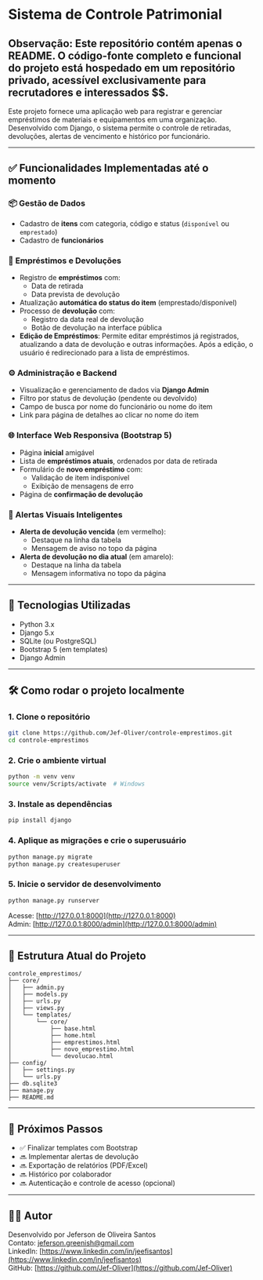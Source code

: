 # Sistema de Controle Patrimonial
## Observação: Este repositório contém apenas o README. O código-fonte completo e funcional do projeto está hospedado em um repositório privado, acessível exclusivamente para recrutadores e interessados $$.

Este projeto fornece uma aplicação web para registrar e gerenciar empréstimos de materiais e equipamentos em uma organização. Desenvolvido com Django, o sistema permite o controle de retiradas, devoluções, alertas de vencimento e histórico por funcionário.

---

## ✅ Funcionalidades Implementadas até o momento

### 📦 Gestão de Dados
- Cadastro de **itens** com categoria, código e status (`disponível` ou `emprestado`)
- Cadastro de **funcionários**

### 🔁 Empréstimos e Devoluções
- Registro de **empréstimos** com:
  - Data de retirada
  - Data prevista de devolução
- Atualização **automática do status do item** (emprestado/disponível)
- Processo de **devolução** com:
  - Registro da data real de devolução
  - Botão de devolução na interface pública
- **Edição de Empréstimos**: Permite editar empréstimos já registrados, atualizando a data de devolução e outras informações. Após a edição, o usuário é redirecionado para a lista de empréstimos.

### ⚙️ Administração e Backend
- Visualização e gerenciamento de dados via **Django Admin**
- Filtro por status de devolução (pendente ou devolvido)
- Campo de busca por nome do funcionário ou nome do item
- Link para página de detalhes ao clicar no nome do item

### 🌐 Interface Web Responsiva (Bootstrap 5)
- Página **inicial** amigável
- Lista de **empréstimos atuais**, ordenados por data de retirada
- Formulário de **novo empréstimo** com:
  - Validação de item indisponível
  - Exibição de mensagens de erro
- Página de **confirmação de devolução**

### 🚨 Alertas Visuais Inteligentes
- **Alerta de devolução vencida** (em vermelho):
  - Destaque na linha da tabela
  - Mensagem de aviso no topo da página
- **Alerta de devolução no dia atual** (em amarelo):
  - Destaque na linha da tabela
  - Mensagem informativa no topo da página

---

## 🚀 Tecnologias Utilizadas

- Python 3.x
- Django 5.x
- SQLite (ou PostgreSQL)
- Bootstrap 5 (em templates)
- Django Admin

---

## 🛠️ Como rodar o projeto localmente

### 1. Clone o repositório

```bash
git clone https://github.com/Jef-Oliver/controle-emprestimos.git
cd controle-emprestimos
```

### 2. Crie o ambiente virtual

```bash
python -m venv venv
source venv/Scripts/activate  # Windows
```

### 3. Instale as dependências

```bash
pip install django
```

### 4. Aplique as migrações e crie o superusuário

```bash
python manage.py migrate
python manage.py createsuperuser
```

### 5. Inicie o servidor de desenvolvimento

```bash
python manage.py runserver
```

Acesse: [http://127.0.0.1:8000](http://127.0.0.1:8000)  
Admin: [http://127.0.0.1:8000/admin](http://127.0.0.1:8000/admin)

---

## 📁 Estrutura Atual do Projeto

```
controle_emprestimos/
├── core/
│   ├── admin.py
│   ├── models.py
│   ├── urls.py
│   ├── views.py
│   └── templates/
│       └── core/
│           ├── base.html
│           ├── home.html
│           ├── emprestimos.html
│           ├── novo_emprestimo.html
│           └── devolucao.html
├── config/
│   ├── settings.py
│   └── urls.py
├── db.sqlite3
├── manage.py
├── README.md
```

---

## 📌 Próximos Passos

- ✅ Finalizar templates com Bootstrap
- 🔜 Implementar alertas de devolução
- 🔜 Exportação de relatórios (PDF/Excel)
- 🔜 Histórico por colaborador
- 🔜 Autenticação e controle de acesso (opcional)

---

## 👨‍💻 Autor

Desenvolvido por Jeferson de Oliveira Santos  
Contato: jeferson.greenish@gmail.com  
LinkedIn: [https://www.linkedin.com/in/jeefisantos](https://www.linkedin.com/in/jeefisantos)  
GitHub: [https://github.com/Jef-Oliver](https://github.com/Jef-Oliver)
